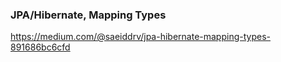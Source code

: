 ### JPA/Hibernate, Mapping Types
https://medium.com/@saeiddrv/jpa-hibernate-mapping-types-891686bc6cfd